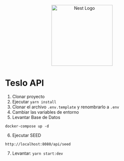 <p align="center">
  <a href="http://nestjs.com/" target="blank"><img src="https://nestjs.com/img/logo-small.svg" width="200" alt="Nest Logo" /></a>
</p>

# Teslo API

1. Clonar proyecto
2. Ejecutar ```yarn install```
3. Clonar el archivo ```.env.template``` y renombrarlo a ```.env```
4. Cambiar las variables de entorno
5. Levantar Base de Datos
```
docker-compose up -d
```

6. Ejecutar SEED
```
http://localhost:8080/api/seed
```

7. Levantar: ```yarn start:dev```
